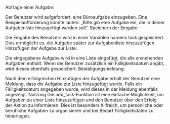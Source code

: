 Abfrage einer Aufgabe:

Der Benutzer wird aufgefordert, eine Büroaufgabe einzugeben. Eine Beispielaufforderung könnte lauten:
„Bitte gib eine Aufgabe ein, die in deiner Aufgabenliste hinzugefügt werden soll“.
Speichern der Eingabe:

Die Eingabe des Benutzers wird in einer Variablen namens task gespeichert. Dies ermöglicht es, die Aufgabe später zur Aufgabenliste hinzuzufügen.
Hinzufügen der Aufgabe zur Liste:

Die eingegebene Aufgabe wird in eine Liste eingefügt, die alle anstehenden Aufgaben enthält. Wenn der Benutzer zusätzlich ein Fälligkeitsdatum angibt, wird dieses ebenfalls gespeichert.
Bestätigungsmeldung:

Nach dem erfolgreichen Hinzufügen der Aufgabe erhält der Benutzer eine Meldung, dass die Aufgabe zur Liste hinzugefügt wurde. Falls ein Fälligkeitsdatum angegeben wurde, wird dieses in der Meldung ebenfalls angezeigt.
Nutzung
Die add_task-Funktion ist eine einfache Möglichkeit, um Aufgaben zu einer Liste hinzuzufügen und den Benutzer über den Erfolg der Aktion zu informieren. Dies ist besonders hilfreich, um persönliche oder berufliche Aufgaben zu organisieren und bei Bedarf Fälligkeitsdaten zu hinterlegen.
